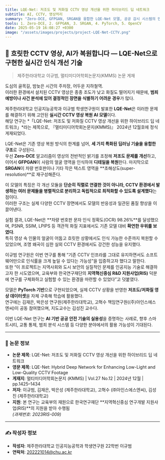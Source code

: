 ```yaml
---
title: LQE-Net: 저조도 및 저화질 CCTV 영상 개선을 위한 하이브리드 딥 네트워크
subtitle: AI, CCTV, 영상처리
summary: "Zero-DCE, GFPGAN, SRGAN을 융합한 LQE-Net 모델, 공공 감시 시스템의 인식 성능을 획기적으로 향상"
tools: 1. Zero-DCE, 2. GFPGAN, 3. SRGAN, 4. PyTorch, 5. OpenCV
date: 2025-05-19 16:08:27 +0300
image: "/assets/images/projects/project-LQE-Net-CCTV.png"
---
```


## 📰 흐릿한 CCTV 영상, AI가 복원합니다 — LQE-Net으로 구현한 실시간 인식 개선 기술  
> 제주한라대학교 이규범, 멀티미디어학회논문지(KMMS) 논문 게재

도심의 골목길, 밤늦은 시간의 주차장, 어두운 지하철역.  
이러한 환경에서 설치된 CCTV 영상은 종종 조도가 낮고 화질도 떨어지기 때문에, **범죄 예방이나 사건 분석에 있어 결정적인 장면을 식별하기 어려운 경우**가 많다.

제주한라대학교 인공지능공학과 이규범 학생연구원이 발표한 **LQE-Net**은 이러한 문제를 해결하기 위해 고안된 **실시간 CCTV 영상 복원 AI 모델**이다.  
해당 연구는 *「LQE-Net: 저조도 및 저화질 CCTV 영상 개선을 위한 하이브리드 딥 네트워크」*라는 제목으로, 『멀티미디어학회논문지(KMMS)』 2024년 12월호에 정식 게재되었다.

LQE-Net은 기존 영상 복원 방식의 한계를 넘어, **세 가지 특화된 딥러닝 기술을 융합한 구조**로 구성된다.  
우선 **Zero-DCE** 알고리즘이 영상의 전반적인 밝기를 조정해 **저조도 문제를 개선**하고, 이어서 **GFPGAN**이 사람의 얼굴 영역을 인식하여 **디테일을 복원**한다. 마지막으로 **SRGAN**이 차량 번호판이나 기타 작은 텍스트 영역을 **초해상도(super-resolution)**로 재구성해준다.

이 모델의 특징은 각 개선 모듈을 **단순히 직렬로 연결한 것이 아니라, CCTV 환경에서 발생하는 여러 문제들을 병렬적으로 분리하고 독립적으로 최적화할 수 있도록 설계했다**는 점이다.  
이러한 구조는 실제 다양한 CCTV 장면에서도 모델의 반응성과 일관된 품질 향상을 이끌어낸다.

실험 결과, LQE-Net은 **차량 번호판 문자 인식 정확도(OCR) 98.26%**를 달성했으며, PSNR, SSIM, LPIPS 등 객관적 화질 지표에서도 기존 모델 대비 **확연한 우위를 보였다**.  
특히 영상 속 인물의 얼굴이 어둡고 흐릿한 상황에서도 인식 가능한 수준까지 복원할 수 있었으며, 조명 왜곡이 심한 실외 CCTV 환경에서도 강건한 성능을 유지했다.

이규범 연구원은 이번 연구를 통해 “기존 CCTV 인프라를 그대로 유지하면서도 소프트웨어만으로 인식률을 크게 높일 수 있다는 가능성”을 입증하고자 했다고 말한다.  
또한 “이 프로젝트는 지역사회와 도시 보안의 실질적인 문제를 인공지능 기술로 해결하고자 한 시도였으며, 교육부와 한국연구재단의 **지역혁신중심 R&D 지원사업(RIS)** 덕분에 연구를 구체화하고 실험할 수 있는 환경을 마련할 수 있었다”고 덧붙였다.

모델은 **PyTorch 기반**으로 구현되었으며, 실제 CCTV 상황을 반영한 **저조도/저화질 영상 데이터셋**을 자체 구축해 학습에 활용했다.  
연구에는 김재은, 박은성 연구원(제주한라대학교), 고혁수 책임연구원((주)아인스에스엔씨)이 공동 참여했으며, 지도교수는 김성진 교수다.

이번 LQE-Net 연구는 **AI 기반 공공 안전 기술의 실용성**을 증명하는 사례로, 향후 스마트시티, 교통 통제, 범죄 분석 시스템 등 다양한 분야에서의 활용 가능성이 기대된다.

---

### 📑 논문 정보

- **논문 제목**: LQE-Net: 저조도 및 저화질 CCTV 영상 개선을 위한 하이브리드 딥 네트워크  
- **영문 제목**: LQE-Net: Hybrid Deep Network for Enhancing Low-Light and Low-Quality CCTV Footage  
- **게재지**: 멀티미디어학회논문지 (KMMS) | Vol.27 No.12 | 2024년 12월 | pp.1425–1434  
- **저자**: 이규범, 김재은, 박은성 (제주한라대학교), 고혁수 (㈜아인스에스엔씨), 김성진 (제주한라대학교)  
- **지원**: 본 연구는 교육부의 재원으로 한국연구재단 **지역혁신중심 연구개발 지원사업(RIS)**의 지원을 받아 수행됨  
  *(과제번호: 2023RIS-009)*

---

### ✍️ 작성자 정보

- **작성자**: 제주한라대학교 인공지능공학과 학생연구원 22학번 이규범  
- **연락처**: [202221014@chu.ac.kr](mailto:202221014@chu.ac.kr)
